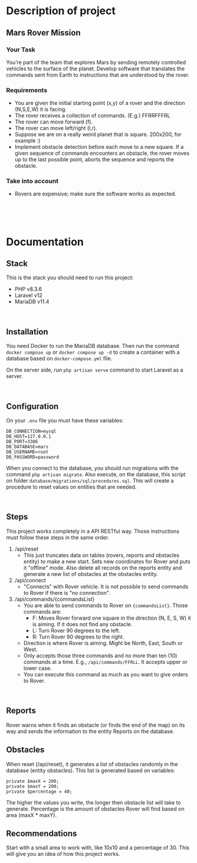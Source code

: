 # Description of project
## Mars Rover Mission

### Your Task
You’re part of the team that explores Mars by sending remotely controlled vehicles to the surface of the planet. Develop software that translates the commands sent from Earth to instructions that are understood by the rover.

### Requirements
- You are given the initial starting point (x,y) of a rover and the direction (N,S,E,W) it is facing.
- The rover receives a collection of commands. (E.g.) FFRRFFFRL
- The rover can move forward (f).
- The rover can move left/right (l,r).
- Suppose we are on a really weird planet that is square. 200x200, for example :)
- Implement obstacle detection before each move to a new square. If a given
sequence of commands encounters an obstacle, the rover moves up to the last
possible point, aborts the sequence and reports the obstacle.

### Take into account
- Rovers are expensive; make sure the software works as expected.

<br>
<br>
<br>

# Documentation
## Stack
This is the stack you should need to run this project:
- PHP v8.3.6
- Laravel v12
- MariaDB v11.4

<br>

## Installation
You need Docker to run the MariaDB database. Then run the command `docker compose up` or `docker compose up -d` to create a container with a database based on `docker-compose.yml` file.

On the server side, run `php artisan serve` command to start Laravel as a server.

<br>

## Configuration
On your `.env` file you must have these variables:

```
DB_CONNECTION=mysql
DB_HOST=127.0.0.1
DB_PORT=3306
DB_DATABASE=mars
DB_USERNAME=root
DB_PASSWORD=password
```

When you connect to the database, you should run migrations with the command `php artisan migrate`. Also execute, on the database, this script on folder `database/migrations/sql/procedures.sql`. This will create a procedure to reset values on entities that are needed.

<br>

## Steps
This project works completely in a API RESTful way. Those instructions must follow these steps in the same order.

1) /api/reset
    - This just truncates data on tables (rovers, reports and obstacles entity) to make a new start. Sets new coordinates for Rover and puts it "offline" mode. Also delete all records on the reports entity and generate a new list of obstacles at the obstacles entity.
2) /api/connect
    - "Connects" with Rover vehicle. It is not possible to send commands to Rover if there is "no connection".
3) /api/commands/{commandsList}
    - You are able to send commands to Rover on `{commandsList}`. Those commands are:
        - F: Moves Rover forward one square in the direction (N, E, S, W) it is aiming. If it does not find any obstacle.
        - L: Turn Rover 90 degrees to the left.
        - R: Turn Rover 90 degrees to the right.
    - Direction is where Rover is aiming. Might be North, East, South or West.
    - Only accepts those three commands and no more than ten (10) commands at a time. E.g., `/api/commands/FFRLL`. It accepts upper or lower case.
    - You can execute this command as much as you want to give orders to Rover.

<br>

## Reports
Rover warns when it finds an obstacle (or finds the end of the map) on its way and sends the information to the entity Reports on the database.

## Obstacles
When reset (/api/reset), it generates a list of obstacles randomly in the database (entity obstacles). This list is generated based on variables:

```
private $maxX = 200;
private $maxY = 200;
private $percentage = 40;
```

The higher the values you write, the longer then obstacle list will take to generate. Percentage is the amount of obstacles Rover will find based on area (maxX * maxY).

## Recommendations
Start with a small area to work with, like 10x10 and a percentage of 30. This will give you an idea of how this project works.
